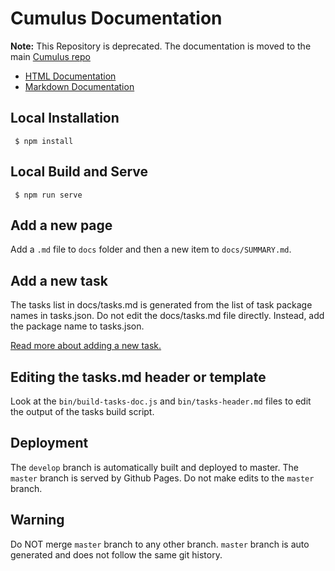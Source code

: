 # Cumulus Documentation

**Note:** This Repository is deprecated. The documentation is moved to the main [Cumulus repo](https://github.com/nasa/cumulus/tree/master/docs)

- [HTML Documentation](https://cumulus-nasa.github.io/)
- [Markdown Documentation](docs)

## Local Installation

     $ npm install

## Local Build and Serve

     $ npm run serve

## Add a new page
Add a `.md` file to `docs` folder and then a new item to `docs/SUMMARY.md`.

## Add a new task
The tasks list in docs/tasks.md is generated from the list of task package names in tasks.json. Do not edit the docs/tasks.md file directly. Instead, add the package name to tasks.json.

[Read more about adding a new task.](adding-a-task.md)

## Editing the tasks.md header or template

Look at the `bin/build-tasks-doc.js` and `bin/tasks-header.md` files to edit the output of the tasks build script.

## Deployment
The `develop` branch is automatically built and deployed to master. The `master` branch is served by Github Pages. Do not make edits to the `master` branch.

## Warning

Do NOT merge `master` branch to any other branch. `master` branch is auto generated and does not follow the same git history.
